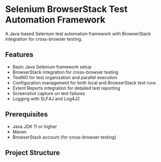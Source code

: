 # Selenium BrowserStack Test Automation Framework

A Java-based Selenium test automation framework with BrowserStack integration for cross-browser testing.

## Features

- Basic Java Selenium framework setup
- BrowserStack integration for cross-browser testing
- TestNG for test organization and parallel execution
- Configuration management for both local and BrowserStack test runs
- Extent Reports integration for detailed test reporting
- Screenshot capture on test failures
- Logging with SLF4J and Log4J2

## Prerequisites

- Java JDK 11 or higher
- Maven
- BrowserStack account (for cross-browser testing)

## Project Structure

